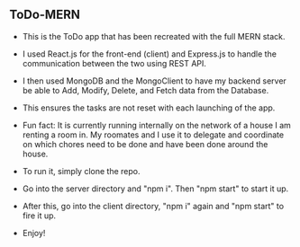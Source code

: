## ToDo-MERN

- This is the ToDo app that has been recreated with the full MERN stack.
- I used React.js for the front-end (client) and Express.js to handle the communication between the two using REST API.
- I then used MongoDB and the MongoClient to have my backend server be able to Add, Modify, Delete, and Fetch data from the Database.
- This ensures the tasks are not reset with each launching of the app.

- Fun fact: It is currently running internally on the network of a house I am renting a room in. My roomates and I use it to delegate and coordinate on which chores need to be done and have been done around the house.

- To run it, simply clone the repo.
- Go into the server directory and "npm i". Then "npm start" to start it up.
- After this, go into the client directory, "npm i" again and "npm start" to fire it up.
- Enjoy!
